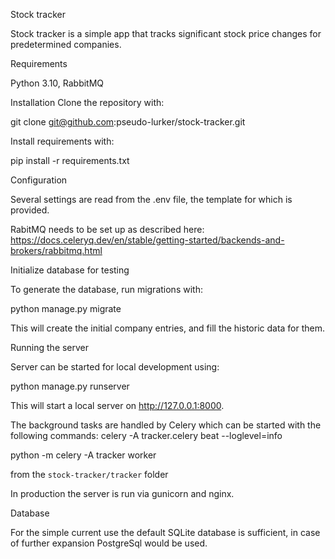 
Stock tracker




Stock tracker is a simple app that tracks significant stock price changes for
predetermined  companies.

Requirements

Python 3.10, RabbitMQ


Installation
Clone the repository with:

git clone git@github.com:pseudo-lurker/stock-tracker.git

Install requirements with:

pip install -r requirements.txt

Configuration

Several settings are read from the .env file, the template for which is provided.

RabitMQ needs to be set up as described here:
https://docs.celeryq.dev/en/stable/getting-started/backends-and-brokers/rabbitmq.html

Initialize database for testing

To generate the database, run migrations with:

python manage.py migrate

This will create the initial company entries, and fill the historic data for them.

Running the server

Server can be started for local development using:

python manage.py runserver

This will start a local server on http://127.0.0.1:8000.

The background tasks are handled by Celery which can be started with the following commands:
celery -A tracker.celery beat --loglevel=info

python -m celery -A tracker worker

from the `stock-tracker/tracker` folder


In production the server is run via gunicorn and nginx.

Database

For the simple current use the default SQLite database is sufficient, in case of 
further expansion PostgreSql would be used.

